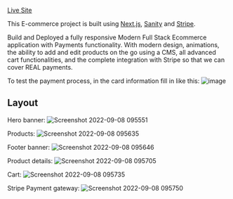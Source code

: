 [Live Site](https://kl-audio.vercel.app/)

This E-commerce project is built using [Next.js](https://nextjs.org/), [Sanity](https://www.sanity.io/) and [Stripe](https://stripe.com/).

Build and Deployed a fully responsive Modern Full Stack Ecommerce application with Payments functionality. With modern design, animations, the ability to add and edit products on the go using a CMS, all advanced cart functionalities, and the complete integration with Stripe so that we can cover REAL payments. 

To test the payment process, in the card information fill in like this:
![image](https://user-images.githubusercontent.com/67879767/189141618-5fb40473-3454-489b-910f-680d967bb0dd.png)

## Layout

Hero banner:
![Screenshot 2022-09-08 095551](https://user-images.githubusercontent.com/67879767/189141786-fda67b6d-c53a-41b7-8bea-cf571d4aac9a.jpg)

Products: 
![Screenshot 2022-09-08 095635](https://user-images.githubusercontent.com/67879767/189141830-df544b33-8088-441a-a338-16865cc5644a.jpg)

Footer banner:
![Screenshot 2022-09-08 095646](https://user-images.githubusercontent.com/67879767/189142826-7b13292d-d8d5-443f-bf7f-edbac5832e60.jpg)


Product details:
![Screenshot 2022-09-08 095705](https://user-images.githubusercontent.com/67879767/189142211-7befba07-0a07-441d-8d20-1439462c46e2.jpg)

Cart:
![Screenshot 2022-09-08 095735](https://user-images.githubusercontent.com/67879767/189142287-6b8d990e-97d4-4005-9fc3-b2843c2618b9.jpg)

Stripe Payment gateway:
![Screenshot 2022-09-08 095750](https://user-images.githubusercontent.com/67879767/189142340-23d949d2-ec31-4d1f-8739-a39ac5d01c49.jpg)



